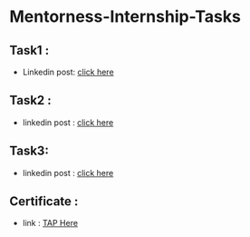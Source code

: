 # Mentorness-Internship-Tasks

## Task1 :
- Linkedin post: [click here]()
  
## Task2 :
- linkedin post : [click here]()

## Task3:
- linkedin post : [click here]()
  
## Certificate : 
- link : [TAP Here]()
